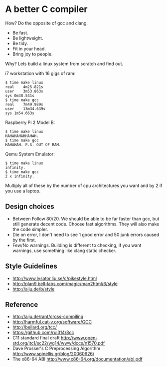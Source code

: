 # A better C compiler

How? Do the opposite of gcc and clang.

- Be fast.
- Be lightweight.
- Be tidy.
- Fit in your head.
- Bring joy to people.

Why? Lets build a linux system from scratch and find out.

i7 workstation with 16 gigs of ram:
```
$ time make linux
real	4m25.821s
user	3m53.863s
sys	0m38.541s
$ time make gcc
real	7m49.989s
user	13m34.639s
sys	1m54.663s
```

Raspberry Pi 2 Model B:
```
$ time make linux
HAHAHAHAHHAHAH.
$ time make gcc
HAHAHAH. P.S. OUT OF RAM.
```

Qemu System Emulator:
```
$ time make linux
infinity.
$ time make gcc
2 x infinity.
```

Multiply all of these by the number of cpu architectures you want and by 2 if you use a laptop.

## Design choices

- Between Follow 80/20. We should be able to be far faster than gcc, 
but still generate decent code. Choose fast algorithms. They will also make the code simpler.
- Die on error, I don't need to see 1 good error and 50 junk errors caused by the first.
- Few/No warnings. Building is different to checking, if you want warnings, use something like clang static checker.

## Style Guidelines

- http://www.lysator.liu.se/c/pikestyle.html
- http://plan9.bell-labs.com/magic/man2html/6/style
- http://aiju.de/b/style

## Reference

- http://aiju.de/rant/cross-compiling
- http://harmful.cat-v.org/software/GCC
- http://bellard.org/tcc/
- https://github.com/rui314/8cc
- C11 standard final draft http://www.open-std.org/jtc1/sc22/wg14/www/docs/n1570.pdf
- Dave Prosser's C Preprocessing Algorithm http://www.spinellis.gr/blog/20060626/
- The x86-64 ABI http://www.x86-64.org/documentation/abi.pdf

